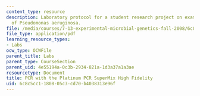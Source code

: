 ```yaml
---
content_type: resource
description: Laboratory protocol for a student research project on examining the biology
  of Pseudomonas aeruginosa.
file: /media/courses/7-13-experimental-microbial-genetics-fall-2008/6c8c5cc1180805c3cd70b4038313e96f_MIT7_13f08_lab13_Protocol_PCR.pdf
file_type: application/pdf
learning_resource_types:
- Labs
ocw_type: OCWFile
parent_title: Labs
parent_type: CourseSection
parent_uid: 4e55194a-0c3b-2934-821a-1d3a37a1a3ae
resourcetype: Document
title: PCR with the Platinum PCR SuperMix High Fidelity
uid: 6c8c5cc1-1808-05c3-cd70-b4038313e96f
---
```

